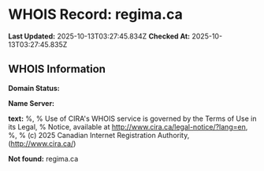 # WHOIS Record: regima.ca

**Last Updated:** 2025-10-13T03:27:45.834Z
**Checked At:** 2025-10-13T03:27:45.835Z

## WHOIS Information

**Domain Status:** 

**Name Server:** 

**text:** %, % Use of CIRA's WHOIS service is governed by the Terms of Use in its Legal, % Notice, available at http://www.cira.ca/legal-notice/?lang=en, %, % (c) 2025 Canadian Internet Registration Authority, (http://www.cira.ca/)

**Not found:** regima.ca

